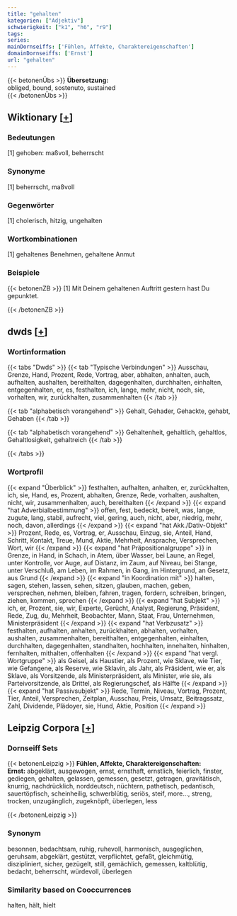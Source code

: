 ```yaml
---
title: "gehalten"
kategorien: ["Adjektiv"]
schwierigkeit: ["k1", "h6", "r9"]
tags:
series:
mainDornseiffs: ['Fühlen, Affekte, Charaktereigenschaften']
domainDornseiffs: ['Ernst']
url: "gehalten"
---
```


{{< betonenÜbs >}}
**Übersetzung:**  
obliged, bound, sostenuto, sustained  
{{< /betonenÜbs >}}

## Wiktionary [[+](https://de.wiktionary.org/wiki/gehalten)]

### Bedeutungen
[1] gehoben: maßvoll, beherrscht  

### Synonyme
[1] beherrscht, maßvoll  

### Gegenwörter
[1] cholerisch, hitzig, ungehalten  

### Wortkombinationen
[1] gehaltenes Benehmen, gehaltene Anmut  

### Beispiele
{{< betonenZB >}}
[1] Mit Deinem gehaltenen Auftritt gestern hast Du gepunktet.  

{{< /betonenZB >}}


## dwds [[+](https://www.dwds.de/wb/gehalten)]

### Wortinformation
{{< tabs "Dwds" >}}
{{< tab "Typische Verbindungen" >}}
Ausschau, Grenze, Hand, Prozent, Rede, Vortrag, aber, abhalten, anhalten, auch, aufhalten, aushalten, bereithalten, dagegenhalten, durchhalten, einhalten, entgegenhalten, er, es, festhalten, ich, lange, mehr, nicht, noch, sie, vorhalten, wir, zurückhalten, zusammenhalten
{{< /tab >}}

{{< tab "alphabetisch vorangehend" >}}
Gehalt, Gehader, Gehackte, gehabt, Gehaben
{{< /tab >}}

{{< tab "alphabetisch vorangehend" >}}
Gehaltenheit, gehaltlich, gehaltlos, Gehaltlosigkeit, gehaltreich
{{< /tab >}}

{{< /tabs >}}

### Wortprofil
{{< expand "Überblick" >}} festhalten, aufhalten, anhalten, er, zurückhalten, ich, sie, Hand, es, Prozent, abhalten, Grenze, Rede, vorhalten, aushalten, nicht, wir, zusammenhalten, auch, bereithalten {{< /expand >}}
{{< expand "hat Adverbialbestimmung" >}} offen, fest, bedeckt, bereit, was, lange, zugute, lang, stabil, aufrecht, viel, gering, auch, nicht, aber, niedrig, mehr, noch, davon, allerdings {{< /expand >}}
{{< expand "hat Akk./Dativ-Objekt" >}} Prozent, Rede, es, Vortrag, er, Ausschau, Einzug, sie, Anteil, Hand, Schritt, Kontakt, Treue, Mund, Aktie, Mehrheit, Ansprache, Versprechen, Wort, wir {{< /expand >}}
{{< expand "hat Präpositionalgruppe" >}} in Grenze, in Hand, in Schach, in Atem, über Wasser, bei Laune, an Regel, unter Kontrolle, vor Auge, auf Distanz, im Zaum, auf Niveau, bei Stange, unter Verschluß, am Leben, im Rahmen, in Gang, im Hintergrund, an Gesetz, aus Grund {{< /expand >}}
{{< expand "in Koordination mit" >}} halten, sagen, stehen, lassen, sehen, sitzen, glauben, machen, geben, versprechen, nehmen, bleiben, fahren, tragen, fordern, schreiben, bringen, ziehen, kommen, sprechen {{< /expand >}}
{{< expand "hat Subjekt" >}} ich, er, Prozent, sie, wir, Experte, Gerücht, Analyst, Regierung, Präsident, Rede, Zug, du, Mehrheit, Beobachter, Mann, Staat, Frau, Unternehmen, Ministerpräsident {{< /expand >}}
{{< expand "hat Verbzusatz" >}} festhalten, aufhalten, anhalten, zurückhalten, abhalten, vorhalten, aushalten, zusammenhalten, bereithalten, entgegenhalten, einhalten, durchhalten, dagegenhalten, standhalten, hochhalten, innehalten, hinhalten, fernhalten, mithalten, offenhalten {{< /expand >}}
{{< expand "hat vergl. Wortgruppe" >}} als Geisel, als Haustier, als Prozent, wie Sklave, wie Tier, wie Gefangene, als Reserve, wie Sklavin, als Jahr, als Präsident, wie er, als Sklave, als Vorsitzende, als Ministerpräsident, als Minister, wie sie, als Parteivorsitzende, als Drittel, als Regierungschef, als Hälfte {{< /expand >}}
{{< expand "hat Passivsubjekt" >}} Rede, Termin, Niveau, Vortrag, Prozent, Tier, Anteil, Versprechen, Zeitplan, Ausschau, Preis, Umsatz, Beitragssatz, Zahl, Dividende, Plädoyer, sie, Hund, Aktie, Position {{< /expand >}}

## Leipzig Corpora [[+](https://corpora.uni-leipzig.de/en/res?word=gehalten&corpusId=deu_newscrawl-public_2018)]

### Dornseiff Sets
{{< betonenLeipzig >}}
**Fühlen, Affekte, Charaktereigenschaften:**  
**Ernst:** abgeklärt, ausgewogen, ernst, ernsthaft, ernstlich, feierlich, finster, gediegen, gehalten, gelassen, gemessen, gesetzt, getragen, gravitätisch, knurrig, nachdrücklich, norddeutsch, nüchtern, pathetisch, pedantisch, sauertöpfisch, scheinheilig, schwerblütig, seriös, steif, more..., streng, trocken, unzugänglich, zugeknöpft, überlegen, less  

{{< /betonenLeipzig >}}

### Synonym
besonnen, bedachtsam, ruhig, ruhevoll, harmonisch, ausgeglichen, geruhsam, abgeklärt, gestützt, verpflichtet, gefaßt, gleichmütig, diszipliniert, sicher, gezügelt, still, gemächlich, gemessen, kaltblütig, bedacht, beherrscht, würdevoll, überlegen


### Similarity based on Cooccurrences
halten, hält, hielt

